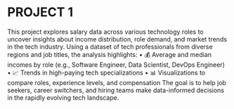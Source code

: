 # PROJECT 1
 This project explores salary data across various technology roles to uncover insights about income distribution, role demand, and market trends in the tech industry. Using a dataset of tech professionals from diverse regions and job titles, the analysis highlights: •	💰 Average and median incomes by role (e.g., Software Engineer, Data Scientist, DevOps Engineer) •	📈 Trends in high-paying tech specializations •	📊 Visualizations to compare roles, experience levels, and compensation The goal is to help job seekers, career switchers, and hiring teams make data-informed decisions in the rapidly evolving tech landscape.
